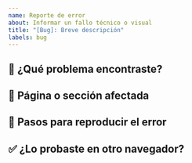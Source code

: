 ```yaml
---
name: Reporte de error
about: Informar un fallo técnico o visual
title: "[Bug]: Breve descripción"
labels: bug
---
```


## 🐞 ¿Qué problema encontraste?

## 📍 Página o sección afectada

## 🔁 Pasos para reproducir el error

## ✅ ¿Lo probaste en otro navegador?
